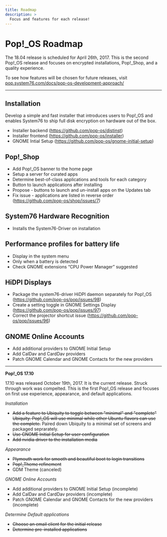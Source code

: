 ```yaml
---
title: Roadmap
description: >
  Focus and features for each release!
---
```

# Pop!\_OS Roadmap

The 18.04 release is scheduled for April 26th, 2017. This is the second Pop!\_OS release and focuses on encrypted installations, Pop!\_Shop, and a quality experience.

To see how features will be chosen for future releases, visit [pop.system76.com/docs/pop-os-development-approach/](/docs/pop-os-development-approach/)

---

## Installation

Develop a simple and fast installer that introduces users to Pop!\_OS and enables System76 to ship full disk encryption on hardware out of the box.

* Installer backend (https://github.com/pop-os/distinst)
* Installer frontend (https://github.com/pop-os/installer)
* GNOME Intial Setup (https://github.com/pop-os/gnome-initial-setup)

## Pop!\_Shop

* Add Pop!\_OS banner to the home page
* Setup a server for curated apps
* Determine best-of-class applications and tools for each category
* Button to launch applications after installing
* Propose - buttons to launch and un-install apps on the Updates tab
* Fix issue - applications are listed in reverse order (https://github.com/pop-os/shop/issues/7)

## System76 Hardware Recognition

* Installs the System76-Driver on installation

## Performance profiles for battery life

* Display in the system menu
* Only when a battery is detected
* Check GNOME extensions “CPU Power Manager” suggested

## HiDPI Displays

* Package the system76-driver HiDPI daemon separately for Pop!\_OS (https://github.com/pop-os/pop/issues/98)
* Create a setting toggle in GNOME Settings Display (https://github.com/pop-os/pop/issues/97)
* Correct the projector shortcut issue (https://github.com/pop-os/pop/issues/96)

## GNOME Online Accounts

* Add additional providers to GNOME Initial Setup
* Add CalDav and CardDav providers
* Patch GNOME Calendar and GNOME Contacts for the new providers

---

**Pop!\_OS 17.10**

17.10 was released October 19th, 2017. It is the current release. Struck through work was compelted. This is the first Pop!\_OS release and focuses on first use experience, appearance, and default applications.

*Installation*

* ~~Add a feature to Ubiquity to toggle between "minimal" and "complete" Ubiquity. Pop!\_OS will use minimal while other Ubuntu flavors can use the complete.~~ Paired down Ubiquity to a minimal set of screens and packaged seprarately.
* ~~Use GNOME Initial Setup for user configuration~~
* ~~Add nvidia driver to the installation media~~

*Appearance*

* ~~Plymouth work for smooth and beautiful boot to login transitions~~
* ~~Pop!\_Theme refinement~~
* GDM Theme (canceled)

*GNOME Online Accounts*

* Add additional providers to GNOME Initial Setup (incomplete)
* Add CalDav and CardDav providers (incomplete)
* Patch GNOME Calendar and GNOME Contacts for the new providers (incomplete)

*Determine Default applications*

* ~~Choose an email client for the initial release~~
* ~~Determine pre-installed applications~~
